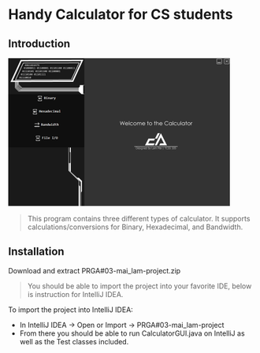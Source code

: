 # Handy Calculator for CS students

## Introduction

![Calculator](src/images/calc.PNG)

> This program contains three different types of calculator. It supports calculations/conversions for Binary, Hexadecimal, and Bandwidth. 

## Installation
Download and extract PRGA#03-mai_lam-project.zip
> You should be able to import the project into your favorite IDE, below is instruction for IntelliJ IDEA.

To import the project into IntelliJ IDEA:  
- In IntelliJ IDEA -> Open or Import -> PRGA#03-mai_lam-project
- From there you should be able to run CalculatorGUI.java on IntelliJ as well as the Test classes included.   
